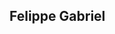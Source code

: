## Felippe Gabriel

<style type="text/css">
  #box{
    border-radius: 10px;
  }
<div id="box">
  
  <img  height="160em" src="https://github-readme-stats.vercel.app/api?username=Felippe1212&show_icons=true&theme=great-gatsby&include_all_commits=true&count_private=true"/>
  <img align="right" height="160em" src="https://github-readme-stats.vercel.app/api/top-langs/?username=Felippe1212&layout=compact&langs_count=16&theme=great-gatsby"/>
</div>
<br>


    

![Snake animation](https://github.com/LuigiGF/LuigiGF/blob/output/github-contribution-grid-snake.svg)
